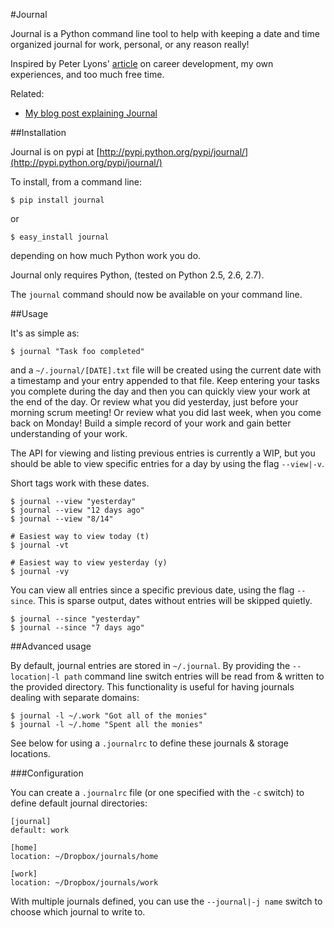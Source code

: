 #Journal

Journal is a Python command line tool to help with keeping a date and time
organized journal for work, personal, or any reason really!

Inspired by Peter Lyons' [article](http://peterlyons.com/leveling_up.html) on career development, my own experiences, and too much free time.

Related:

* [My blog post explaining Journal](http://asktherelic.com/2011/08/16/journaling/)

##Installation

Journal is on pypi at [http://pypi.python.org/pypi/journal/](http://pypi.python.org/pypi/journal/)

To install, from a command line:

	$ pip install journal

or

    $ easy_install journal

depending on how much Python work you do.

Journal only requires Python, (tested on Python 2.5, 2.6, 2.7).

The `journal` command should now be available on your command line.

##Usage

It's as simple as:

    $ journal "Task foo completed"

and a `~/.journal/[DATE].txt` file will be created using the current date with a timestamp and your entry appended to that file. Keep entering your tasks you complete during the day and then you can quickly view your work at the end of the day. Or review what you did yesterday, just before your morning scrum meeting! Or review what you did last week, when you come back on Monday! Build a simple record of your work and gain better understanding of your work.

The API for viewing and listing previous entries is currently a WIP, but you
should be able to view specific entries for a day by using the flag `--view|-v`.

Short tags work with these dates.

    $ journal --view "yesterday"
    $ journal --view "12 days ago"
    $ journal --view "8/14"

    # Easiest way to view today (t)
    $ journal -vt

    # Easiest way to view yesterday (y)
    $ journal -vy

You can view all entries since a specific previous date, using the flag
`--since`. This is sparse output, dates without entries will be skipped quietly.

    $ journal --since "yesterday"
    $ journal --since "7 days ago"

##Advanced usage

By default, journal entries are stored in `~/.journal`. By providing the `--location|-l path` command line switch entries will be read from & written to the provided directory. This functionality is useful for having journals dealing with separate domains:

    $ journal -l ~/.work "Got all of the monies"
    $ journal -l ~/.home "Spent all the monies"

See below for using a `.journalrc` to define these journals & storage locations.

###Configuration

You can create a `.journalrc` file (or one specified with the `-c` switch) to define default journal directories:

    [journal]
    default: work

    [home]
    location: ~/Dropbox/journals/home

    [work]
    location: ~/Dropbox/journals/work

With multiple journals defined, you can use the `--journal|-j name` switch to choose which journal to write to.
